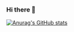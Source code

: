 ### Hi there 👋

[![Anurag's GitHub stats](https://github-readme-stats.vercel.app/api?username=Ishigami100)](https://github.com/anuraghazra/github-readme-stats)
